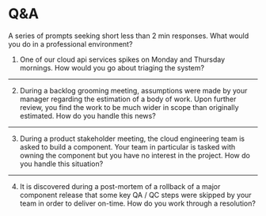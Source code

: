 # Q&A
A series of prompts seeking short less than 2 min responses. What would you do in a professional environment?

1. One of our cloud api services spikes on Monday and Thursday mornings. How would you go about triaging the system?

------
  
2. During a backlog grooming meeting, assumptions were made by your manager regarding the estimation of a body of work. Upon further review, you find the work to be much wider in scope than originally estimated. How do you handle this news?

------

3. During a product stakeholder meeting, the cloud engineering team is asked to build a component. Your team in particular is tasked with owning the component but you have no interest in the project. How do you handle this situation?

------

4. It is discovered during a post-mortem of a rollback of a major component release that some key QA / QC steps were skipped by your team in order to deliver on-time. How do you work through a resolution?